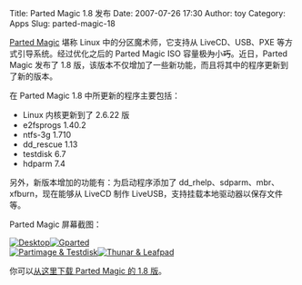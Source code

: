 Title: Parted Magic 1.8 发布
Date: 2007-07-26 17:30
Author: toy
Category: Apps
Slug: parted-magic-18

[Parted Magic](http://linuxtoy.org/archives/parted-magic.html) 堪称
Linux 中的分区魔术师，它支持从 LiveCD、USB、PXE
等方式引导系统。经过优化之后的 Parted Magic ISO
容量极~~为~~小~~巧~~。近日，Parted Magic 发布了 1.8
版，该版本不仅增加了一些新功能，而且将其中的程序更新到了新的版本。

在 Parted Magic 1.8 中所更新的程序主要包括：

-   Linux 内核更新到了 2.6.22 版
-   e2fsprogs 1.40.2
-   ntfs-3g 1.710
-   dd\_rescue 1.13
-   testdisk 6.7
-   hdparm 7.4

另外，新版本增加的功能有：为启动程序添加了
dd\_rhelp、sdparm、mbr、xfburn，现在能够从 LiveCD 制作
LiveUSB，支持挂载本地驱动器以保存文件等。

Parted Magic 屏幕截图：

[![Desktop](http://i.linuxtoy.org/i/2007/07/desktop_s.jpeg)](http://i.linuxtoy.org/i/2007/07/desktop.jpeg)[![Gparted](http://i.linuxtoy.org/i/2007/07/gparted_s.jpeg)](http://i.linuxtoy.org/i/2007/07/gparted.jpeg)  
[![Partimage &
Testdisk](http://i.linuxtoy.org/i/2007/07/partimage-testdisk_s.jpeg)](http://i.linuxtoy.org/i/2007/07/partimage-testdisk.jpeg)[![Thunar
&
Leafpad](http://i.linuxtoy.org/i/2007/07/thunar-leafpad_s.jpeg)](http://i.linuxtoy.org/i/2007/07/thunar-leafpad.jpeg)

你可以[从这里下载 Parted Magic 的 1.8
版](http://partedmagic.com/downloads.html)。
